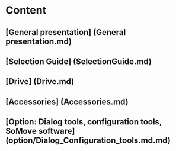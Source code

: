 # Content

## [General presentation] (General presentation.md)
## [Selection Guide] (SelectionGuide.md)
## [Drive] (Drive.md)
## [Accessories] (Accessories.md)
## [Option: Dialog tools, configuration tools, SoMove software] (option/Dialog_Configuration_tools.md.md)

